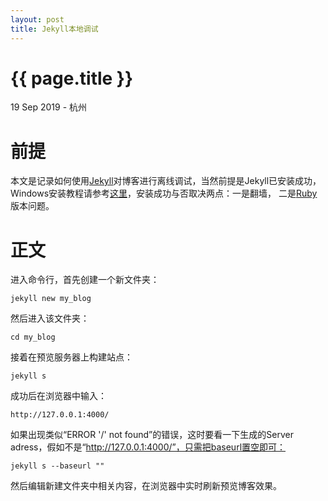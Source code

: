 ```yaml
---
layout: post
title: Jekyll本地调试
---
```


{{ page.title }}
================

<p class="meta">19 Sep 2019 - 杭州</p>

# 前提

本文是记录如何使用[Jekyll](https://jekyllcn.com/)对博客进行离线调试，当然前提是Jekyll已安装成功，
Windows安装教程请参考[这里](http://jekyll-windows.juthilo.com/)，安装成功与否取决两点：一是翻墙，
二是[Ruby](https://rubyinstaller.org/downloads/)版本问题。


# 正文

进入命令行，首先创建一个新文件夹：

```as3
jekyll new my_blog
```

然后进入该文件夹：

```as3
cd my_blog
```

接着在预览服务器上构建站点：

```as3
jekyll s
```

成功后在浏览器中输入：

```
http://127.0.0.1:4000/
```

如果出现类似“ERROR '/' not found”的错误，这时要看一下生成的Server adress，假如不是“http://127.0.0.1:4000/”，只需把baseurl置空即可：

```as3
jekyll s --baseurl ""
```

然后编辑新建文件夹中相关内容，在浏览器中实时刷新预览博客效果。

